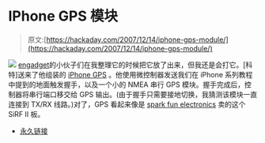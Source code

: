 # IPhone GPS 模块

> 原文:[https://hackaday.com/2007/12/14/iphone-gps-module/](https://hackaday.com/2007/12/14/iphone-gps-module/)

![](../Images/93d0259ddb1b513f122ed38eff77d9d3.png)
[engadget](http://www.engadget.com/2007/12/14/not-all-is-lost-partfoundry-developing-gps-module-for-iphone/)的小伙子们在我整理它的时候把它放了出来，但我还是会打它。[科特]送来了他组装的 [iPhone GPS](http://partfoundry.com/iphonegps.html) 。他使用微控制器发送我们在 iPhone 系列教程中提到的地面触发握手，以及一个小的 NMEA 串行 GPS 模块。握手完成后，控制器将串行端口移交给 GPS 输出。(由于握手只需要接地切换，我猜测该模块一直连接到 TX/RX 线路。)对了，GPS 看起来像是 [spark fun electronics](http://www.sparkfun.com/commerce/product_info.php?products_id=575) 卖的这个 SiRF II 板。

*   [永久链接](http://partfoundry.com/iphonegps.html)